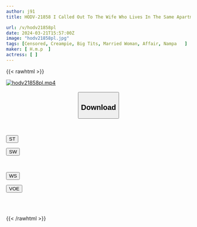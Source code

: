 ```yaml
---
author: j91
title: HODV-21858 I Called Out To The Wife Who Lives In The Same Apartment And Brought Her Home And Picked Up A Married Woman. Cheers To The Affair.

url: /v/hodv21858pl
date: 2024-03-21T15:57:00Z
image: "hodv21858pl.jpg"
tags: [Censored, Creampie, Big Tits, Married Woman, Affair, Nampa	]
maker: [ H.m.p  ]
actress: [ ]
---
```



{{< rawhtml >}}

<div class="video" data-videoid="wzmKD7RzMzFJ3rq">
    <a href="javascript:;">
        <img src="/v/hodv21858pl/hodv21858pl.jpg" width="WIDTH" height="HEIGHT" alt="hodv21858pl.mp4" loading="lazy">
    </a>
</div>

<script type="text/javascript" src="https://j91.asia/asset/on-demand-st.js"></script>

<br>
  <link rel="stylesheet" href="https://j91.asia/asset/bs5.css">
  
  <center>
  <button class="btn btn-primary" type="button" data-bs-toggle="collapse" data-bs-target=".multi-collapse" aria-expanded="false" aria-controls="multiCollapseExample1 multiCollapseExample2"><h2>Download</h2></button></center>
</p>
<div class="row">
  <div class="col">
    <div class="collapse multi-collapse" id="multiCollapseExample1">
      <div class="card card-body">
	      	      <br>
<div class="buttons">  
<p><a href="https://streamtape.to/v/wzmKD7RzMzFJ3rq" target="_blank"><button class="btn-hover color-3"><i class="fa fa-download"></i> ST</button></a></p>
<p><a href="https://asnwish.com/v1bc7bsm5han" target="_blank"><button class="btn-hover color-2"><i class="fa fa-download"></i> SW</button></a></p></div>
    </div>
  </div>
</div>
  <div class="col">
    <div class="collapse multi-collapse" id="multiCollapseExample2">
      <div class="card card-body">
	      <br>
<div class="buttons">
<p><a href="https://wolfstream.tv/ssgod20j4gbw"><button class="btn-hover color-9"><i class="fa fa-download"></i> WS</button></a></p>
<p><a href="https://voe.sx/audectmfokge"><button class="btn-hover color-8"><i class="fa fa-download"></i> VOE</button></a></p></div>
<br><br>
      </div>
    </div>
  </div>
</div>

{{< /rawhtml >}}